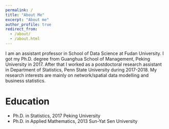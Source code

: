 ```yaml
---
permalink: /
title: "About Me"
excerpt: "About me"
author_profile: true
redirect_from: 
  - /about/
  - /about.html
---
```


I am an assistant professor in School of Data Science at Fudan University. I got my Ph.D. degree from Guanghua School of Management, Peking University in 2017. After that I worked as a postdoctoral research assistant in Department of Statistics, Penn State University during 2017-2018. My research interests are mainly on network/spatial data modelling and business statistics. 


# Education

- Ph.D. in Statistics, 2017 Peking University
- Ph.D. in Applied Mathematics, 2013 Sun-Yat Sen University
